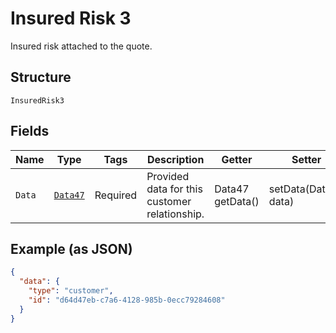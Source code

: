 
# Insured Risk 3

Insured risk attached to the quote.

## Structure

`InsuredRisk3`

## Fields

| Name | Type | Tags | Description | Getter | Setter |
|  --- | --- | --- | --- | --- | --- |
| `Data` | [`Data47`](../../doc/models/data-47.md) | Required | Provided data for this customer relationship. | Data47 getData() | setData(Data47 data) |

## Example (as JSON)

```json
{
  "data": {
    "type": "customer",
    "id": "d64d47eb-c7a6-4128-985b-0ecc79284608"
  }
}
```

